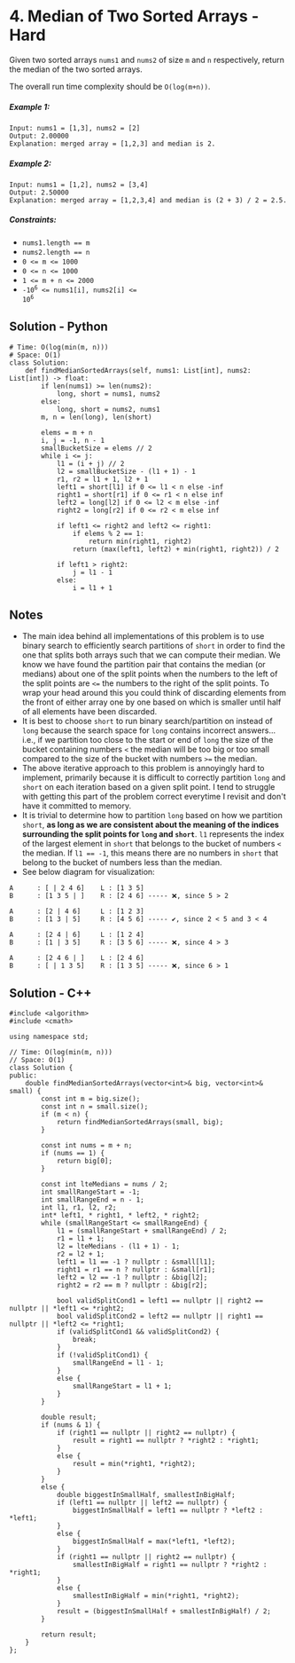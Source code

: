 # 4. Median of Two Sorted Arrays - Hard

Given two sorted arrays `nums1` and `nums2` of size `m` and `n` respectively, return the median of the two sorted arrays.

The overall run time complexity should be `O(log(m+n))`.

##### Example 1:

```
Input: nums1 = [1,3], nums2 = [2]
Output: 2.00000
Explanation: merged array = [1,2,3] and median is 2.
```

##### Example 2:

```
Input: nums1 = [1,2], nums2 = [3,4]
Output: 2.50000
Explanation: merged array = [1,2,3,4] and median is (2 + 3) / 2 = 2.5.
```

##### Constraints:

- `nums1.length == m`
- `nums2.length == n`
- `0 <= m <= 1000`
- `0 <= n <= 1000` 
- `1 <= m + n <= 2000`
- <code>-10<sup>6</sup> <= nums1[i], nums2[i] <= 10<sup>6</sup></code>

## Solution - Python

```
# Time: O(log(min(m, n)))
# Space: O(1)
class Solution:
    def findMedianSortedArrays(self, nums1: List[int], nums2: List[int]) -> float:
        if len(nums1) >= len(nums2):
            long, short = nums1, nums2
        else:
            long, short = nums2, nums1
        m, n = len(long), len(short)
        
        elems = m + n
        i, j = -1, n - 1 
        smallBucketSize = elems // 2
        while i <= j:
            l1 = (i + j) // 2
            l2 = smallBucketSize - (l1 + 1) - 1
            r1, r2 = l1 + 1, l2 + 1
            left1 = short[l1] if 0 <= l1 < n else -inf
            right1 = short[r1] if 0 <= r1 < n else inf
            left2 = long[l2] if 0 <= l2 < m else -inf
            right2 = long[r2] if 0 <= r2 < m else inf
            
            if left1 <= right2 and left2 <= right1:
                if elems % 2 == 1:
                    return min(right1, right2)
                return (max(left1, left2) + min(right1, right2)) / 2
            
            if left1 > right2:
                j = l1 - 1
            else:
                i = l1 + 1
```

## Notes
- The main idea behind all implementations of this problem is to use binary search to efficiently search partitions of `short` in order to find the one that splits both arrays such that we can compute their median. We know we have found the partition pair that contains the median (or medians) about one of the split points when the numbers to the left of the split points are `<=` the numbers to the right of the split points. To wrap your head around this you could think of discarding elements from the front of either array one by one based on which is smaller until half of all elements have been discarded.
- It is best to choose `short` to run binary search/partition on instead of `long` because the search space for `long` contains incorrect answers... i.e., if we partition too close to the start or end of `long` the size of the bucket containing numbers `<` the median will be too big or too small compared to the size of the bucket with numbers `>=` the median.
- The above iterative approach to this problem is annoyingly hard to implement, primarily because it is difficult to correctly partition `long` and `short` on each iteration based on a given split point. I tend to struggle with getting this part of the problem correct everytime I revisit and don't have it committed to memory. 
- It is trivial to determine how to partition `long` based on how we partition `short`, __as long as we are consistent about the meaning of the indices surrounding the split points for `long` and `short`__. `l1` represents the index of the largest element in `short` that belongs to the bucket of numbers `<` the median. If `l1 == -1`, this means there are no numbers in `short` that belong to the bucket of numbers less than the median.
- See below diagram for visualization:
```
A      : [ | 2 4 6]    L : [1 3 5]
B      : [1 3 5 | ]    R : [2 4 6] ----- ❌, since 5 > 2

A      : [2 | 4 6]     L : [1 2 3]
B      : [1 3 | 5]     R : [4 5 6] ----- ✔, since 2 < 5 and 3 < 4

A      : [2 4 | 6]     L : [1 2 4]
B      : [1 | 3 5]     R : [3 5 6] ----- ❌, since 4 > 3

A      : [2 4 6 | ]    L : [2 4 6]
B      : [ | 1 3 5]    R : [1 3 5] ----- ❌, since 6 > 1
```

## Solution - C++

```
#include <algorithm>
#include <cmath>

using namespace std;

// Time: O(log(min(m, n)))
// Space: O(1)
class Solution {
public:
    double findMedianSortedArrays(vector<int>& big, vector<int>& small) {
        const int m = big.size();
        const int n = small.size();
        if (m < n) {
            return findMedianSortedArrays(small, big);
        }

        const int nums = m + n;
        if (nums == 1) {
            return big[0];
        }

        const int lteMedians = nums / 2;
        int smallRangeStart = -1;
        int smallRangeEnd = n - 1;
        int l1, r1, l2, r2;
        int* left1, * right1, * left2, * right2;
        while (smallRangeStart <= smallRangeEnd) {
            l1 = (smallRangeStart + smallRangeEnd) / 2;
            r1 = l1 + 1;
            l2 = lteMedians - (l1 + 1) - 1;
            r2 = l2 + 1;
            left1 = l1 == -1 ? nullptr : &small[l1];
            right1 = r1 == n ? nullptr : &small[r1];
            left2 = l2 == -1 ? nullptr : &big[l2];
            right2 = r2 == m ? nullptr : &big[r2];

            bool validSplitCond1 = left1 == nullptr || right2 == nullptr || *left1 <= *right2;
            bool validSplitCond2 = left2 == nullptr || right1 == nullptr || *left2 <= *right1;
            if (validSplitCond1 && validSplitCond2) {
                break;
            }
            if (!validSplitCond1) {
                smallRangeEnd = l1 - 1;
            }
            else {
                smallRangeStart = l1 + 1;
            }
        }

        double result;
        if (nums & 1) {
            if (right1 == nullptr || right2 == nullptr) {
                result = right1 == nullptr ? *right2 : *right1;
            }
            else {
                result = min(*right1, *right2);
            }
        }
        else {
            double biggestInSmallHalf, smallestInBigHalf;
            if (left1 == nullptr || left2 == nullptr) {
                biggestInSmallHalf = left1 == nullptr ? *left2 : *left1;
            }
            else {
                biggestInSmallHalf = max(*left1, *left2);
            }
            if (right1 == nullptr || right2 == nullptr) {
                smallestInBigHalf = right1 == nullptr ? *right2 : *right1;
            }
            else {
                smallestInBigHalf = min(*right1, *right2);
            }
            result = (biggestInSmallHalf + smallestInBigHalf) / 2;
        }

        return result;
    }
};
```
